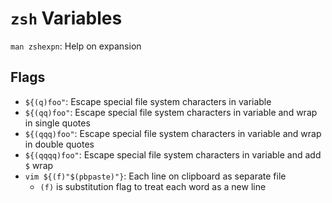 # `zsh` Variables

`man zshexpn`: Help on expansion

## Flags

- `${(q)foo"`: Escape special file system characters in variable
- `${(qq)foo"`: Escape special file system characters in variable and wrap in single quotes
- `${(qqq)foo"`: Escape special file system characters in variable and wrap in double quotes
- `${(qqqq)foo"`: Escape special file system characters in variable and add `$` wrap
- `vim ${(f)"$(pbpaste)"}`: Each line on clipboard as separate file
    - `(f)` is substitution flag to treat each word as a new line

